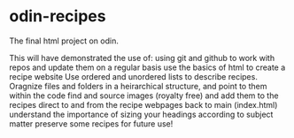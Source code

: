 # odin-recipes
The final html project on odin.

This will have demonstrated the use of:
using git and github to work with repos and update them on a regular basis
use the basics of html to create a recipe website
Use ordered and unordered lists to describe recipes.
Oragnize files and folders in a heirarchical structure, and point to them within the code
find and source images (royalty free) and add them to the recipes
direct to and from the recipe webpages back to main (index.html)
understand the importance of sizing your headings according to subject matter
preserve some recipes for future use!
